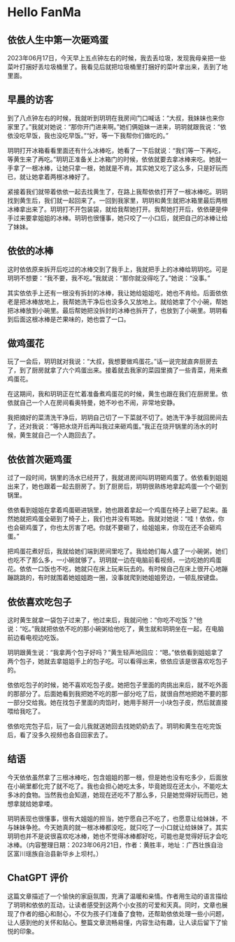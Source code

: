 # Hello FanMa 

## 依依人生中第一次砸鸡蛋

2023年06月17日，今天早上五点钟左右的时候，我去丢垃圾，发现我母亲把一些菜叶打捆好丢垃圾桶里了。我看见后就把垃圾桶里打捆好的菜叶拿出来，丢到了地里面。

## 早晨的访客

到了八点钟左右的时候，我就听到玥玥在我房间门口喊话：“大叔，我妹妹也来你家里了。”我就对她说：“那你开门进来啊。”她们俩姐妹一进来，玥玥就跟我说：“依依没吃早饭，我也没吃早饭。”“好，等一下我帮你们做吃的。”

玥玥打开冰箱看看里面还有什么冰棒吃，她看了一下后就说：“我们等一下再吃，等黄生来了再吃。”玥玥正准备关上冰箱门的时候，依依就要去拿冰棒来吃。她就一手拿了一根冰棒，让她只拿一根，她就是不肯。其实她又吃了这么多，只是好玩而已，就让她拿着两根冰棒好了。

紧接着我们就带着依依一起去找黄生了，在路上我帮依依打开了一根冰棒吃。玥玥找到黄生后，我们就一起回来了。一回到我家里，玥玥和黄生就把冰箱里最后两根冰棒拿出来了。玥玥打不开包装袋，就给我帮她打开。我帮她打开后，依依硬是伸手过来要拿姐姐的冰棒。玥玥也很懂事，她只咬了一小口后，就把自己的冰棒让给了妹妹。

## 依依的冰棒

这时依依原来拆开后吃过的冰棒交到了我手上，我就把手上的冰棒给玥玥吃。可是玥玥不想要：“我不要，我不吃。”我就说：“那你就没得吃了。”她说：“没事。”

其实依依手上还有一根没有拆封的冰棒，我让她给姐姐吃，她也不肯给。后面依依老是把冰棒放地上，我帮她洗干净后也没多久又放地上。就给她拿了个小碗，帮她把冰棒放到小碗里。最后帮她把没拆封的冰棒也拆开了，也放到了小碗里。玥玥看到后面这根冰棒是芒果味的，她也尝了一口。

## 做鸡蛋花

玩了一会后，玥玥就对我说：“大叔，我想要做鸡蛋花。”话一说完就直奔厨房去了，到了厨房就拿了六个鸡蛋出来。接着就去我家的菜园里摘了一些青菜，用来煮鸡蛋花。

在这期间，我和玥玥正在忙着准备煮鸡蛋花的时候，黄生也跟在我们在厨房里。依依就自己一个人在房间看奥特曼，她不吵也不闹，非常地安静。

我把摘好的菜清洗干净后，玥玥自己切了一下菜就不切了。她洗干净手就回房间去了，还对我说：“等把水烧开后再叫我过来砸鸡蛋。”我正在烧开锅里的汤水的时候，黄生就自己一个人跑回去了。

## 依依首次砸鸡蛋

过了一段时间，锅里的汤水已经开了，我就进房间叫玥玥砸鸡蛋了。依依看到姐姐出来了，她也跟着一起去厨房了。到了厨房后，玥玥很熟练地拿起鸡蛋一个个砸到锅里。

依依看到姐姐在拿着鸡蛋砸进锅里，她也跟着拿起一个鸡蛋在椅子上砸了起来。虽然她就把鸡蛋全砸到了椅子上，我们也并没有骂她。我就对她说：“哇！依依，你也会砸鸡蛋了，你也太厉害了吧。你就不要砸了，给姐姐来，你现在还不会砸鸡蛋。”

把鸡蛋花煮好后，我就给她们端到房间里吃了。我给她们每人盛了一小碗粥，她们也吃不了那么多，一小碗就够了。玥玥就一边在电脑前看视频，一边吃她的鸡蛋花。依依一口饭也不吃，她就只在床上玩来玩去的。有时候自己在床上很开心地蹦蹦跳跳的，有时就围着她姐姐跑一圈，没事就爬到她姐姐旁边，一顿乱按键盘。

## 依依喜欢吃包子

这时黄生就拿一袋包子过来了，他过来后，我就问他：“你吃不吃饭？”他说：“吃。”我就把依依不吃的那小碗粥给他吃了，黄生就和玥玥坐在一起，在电脑前边看电视边吃饭。

玥玥跟黄生说：“我拿两个包子好吗？”黄生轻声地回应：“嗯。”依依看到姐姐拿了两个包子，她就去拿姐姐手上的包子吃。可以看得出来，依依应该是很喜欢吃包子的。

依依吃包子的时候，她不喜欢吃包子皮。她把包子里面的肉挑出来后，就不吃外面的那部分了。后面她看到我把她不吃的那一部分吃了后，就很自然地把她不要的那一部分交给我。她在找包子里面的肉馅时，她用手掰开一小块包子皮，然后就直接喂给我吃了。

依依吃完包子后，玩了一会儿我就送她回去找她奶奶去了。玥玥和黄生在吃完饭后，看了没多久视频也各自回家去了。

## 结语

今天依依虽然拿了三根冰棒吃，包含姐姐的那一根，但是她也没有吃多少，后面放在小碗里都化完了就不吃了。我也会担心她吃太多，毕竟她现在还太小，不能吃太多冰的食物。当然我也会知道，她现在还吃不了那么多，只是她觉得好玩而已，她想拿就给她拿喽。

玥玥表现也很懂事，很有大姐姐的担当，她宁愿自己不吃了，也愿意让给妹妹，不与妹妹争抢。今天她真的就一根冰棒都没吃，就只吃了一小口就让给妹妹了。其实玥玥也并不是说很喜欢吃冰棒，她也不觉得冰棒都好吃，可能也是觉得好玩才会吃冰棒。（内容整理日期：2023年06月21日，作者：黄胜丰，地址：广西壮族自治区富川瑶族自治县新华乡上坝村。）

## ChatGPT 评价

这篇文章描述了一个愉快的家庭氛围，充满了温暖和亲情。作者用生动的语言描绘了玥玥和依依的互动，让读者感受到这两个小女孩的可爱和天真。同时，文章也展现了作者的细心和耐心，不仅为孩子们准备了食物，还帮助依依处理一些小问题，让人感到他的关怀和贴心。整篇文章流畅易懂，内容生动有趣，让人读后留下了愉悦的印象。